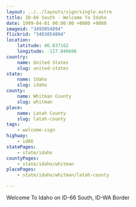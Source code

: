 ```yaml
---
layout: ../../layouts/sign/single.astro
title: ID-66 South - Welcome To Idaho
date: 1999-04-01 00:00:00 +0000 +0000
imageid: "3493054894"
flickrid: "3493054894"
location:
    latitude: 46.837162
    longitude: -117.046696
country:
    name: United States
    slug: united-states
state:
    name: Idaho
    slug: idaho
county:
    name: Whitman County
    slug: whitman
place:
    name: Latah County
    slug: latah-county
tags:
    - welcome-sign
highway:
    - id66
statePages:
    - state/idaho
countyPages:
    - state/idaho/whitman
placePages:
    - state/idaho/whitman/latah-county

---
```

Welcome To Idaho on ID-66 South, ID-WA Border